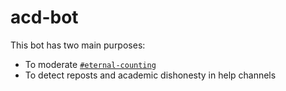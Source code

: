 # acd-bot

This bot has two main purposes:

* To moderate [`#eternal-counting`](https://discord.com/channels/493173110799859713/638690281910173697)
* To detect reposts and academic dishonesty in help channels
